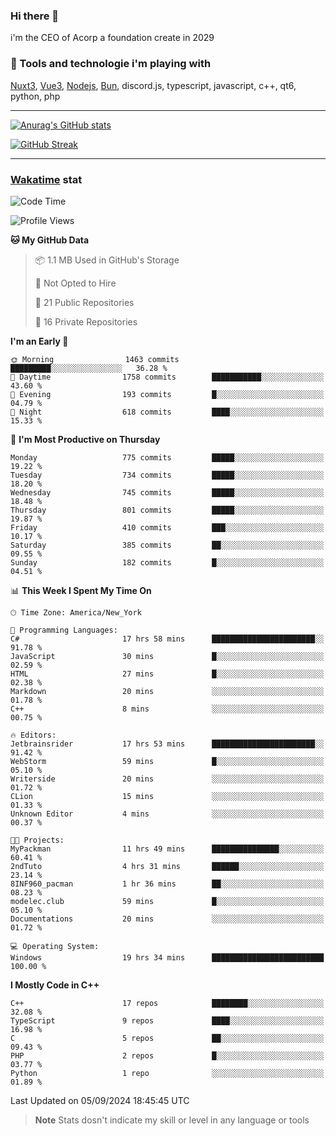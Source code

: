 ### Hi there 👋

i'm the CEO of Acorp a foundation create in 2029  

### 🧰 Tools and technologie i'm playing with

[Nuxt3](https://nuxt.com), [Vue3](https://vuejs.org/), [Nodejs](https://nodejs.org), [Bun](https://bun.sh/), discord.js, typescript, javascript, c++, qt6, python, php

---

[![Anurag's GitHub stats](https://github-readme-stats.vercel.app/api?username=ackimixs&show_icons=true&theme=github_dark&count_private=true)](https://www.ackimixs.xyz)

[![GitHub Streak](https://github-readme-streak-stats.herokuapp.com?user=Ackimixs&theme=github-dark-blue&date_format=j%20M%5B%20Y%5D&mode=weekly)](https://git.io/streak-stats)

---
 
 ### [Wakatime](https://wakatime.com/) stat

<!--START_SECTION:waka-->
![Code Time](http://img.shields.io/badge/Code%20Time-1%2C255%20hrs%2057%20mins-blue)

![Profile Views](http://img.shields.io/badge/Profile%20Views-0-blue)

**🐱 My GitHub Data** 

> 📦 1.1 MB Used in GitHub's Storage 
 > 
> 🚫 Not Opted to Hire
 > 
> 📜 21 Public Repositories 
 > 
> 🔑 16 Private Repositories 
 > 
**I'm an Early 🐤** 

```text
🌞 Morning                1463 commits        █████████░░░░░░░░░░░░░░░░   36.28 % 
🌆 Daytime                1758 commits        ███████████░░░░░░░░░░░░░░   43.60 % 
🌃 Evening                193 commits         █░░░░░░░░░░░░░░░░░░░░░░░░   04.79 % 
🌙 Night                  618 commits         ████░░░░░░░░░░░░░░░░░░░░░   15.33 % 
```
📅 **I'm Most Productive on Thursday** 

```text
Monday                   775 commits         █████░░░░░░░░░░░░░░░░░░░░   19.22 % 
Tuesday                  734 commits         █████░░░░░░░░░░░░░░░░░░░░   18.20 % 
Wednesday                745 commits         █████░░░░░░░░░░░░░░░░░░░░   18.48 % 
Thursday                 801 commits         █████░░░░░░░░░░░░░░░░░░░░   19.87 % 
Friday                   410 commits         ███░░░░░░░░░░░░░░░░░░░░░░   10.17 % 
Saturday                 385 commits         ██░░░░░░░░░░░░░░░░░░░░░░░   09.55 % 
Sunday                   182 commits         █░░░░░░░░░░░░░░░░░░░░░░░░   04.51 % 
```


📊 **This Week I Spent My Time On** 

```text
🕑︎ Time Zone: America/New_York

💬 Programming Languages: 
C#                       17 hrs 58 mins      ███████████████████████░░   91.78 % 
JavaScript               30 mins             █░░░░░░░░░░░░░░░░░░░░░░░░   02.59 % 
HTML                     27 mins             █░░░░░░░░░░░░░░░░░░░░░░░░   02.38 % 
Markdown                 20 mins             ░░░░░░░░░░░░░░░░░░░░░░░░░   01.78 % 
C++                      8 mins              ░░░░░░░░░░░░░░░░░░░░░░░░░   00.75 % 

🔥 Editors: 
Jetbrainsrider           17 hrs 53 mins      ███████████████████████░░   91.42 % 
WebStorm                 59 mins             █░░░░░░░░░░░░░░░░░░░░░░░░   05.10 % 
Writerside               20 mins             ░░░░░░░░░░░░░░░░░░░░░░░░░   01.72 % 
CLion                    15 mins             ░░░░░░░░░░░░░░░░░░░░░░░░░   01.33 % 
Unknown Editor           4 mins              ░░░░░░░░░░░░░░░░░░░░░░░░░   00.37 % 

🐱‍💻 Projects: 
MyPackman                11 hrs 49 mins      ███████████████░░░░░░░░░░   60.41 % 
2ndTuto                  4 hrs 31 mins       ██████░░░░░░░░░░░░░░░░░░░   23.14 % 
8INF960_pacman           1 hr 36 mins        ██░░░░░░░░░░░░░░░░░░░░░░░   08.23 % 
modelec.club             59 mins             █░░░░░░░░░░░░░░░░░░░░░░░░   05.10 % 
Documentations           20 mins             ░░░░░░░░░░░░░░░░░░░░░░░░░   01.72 % 

💻 Operating System: 
Windows                  19 hrs 34 mins      █████████████████████████   100.00 % 
```

**I Mostly Code in C++** 

```text
C++                      17 repos            ████████░░░░░░░░░░░░░░░░░   32.08 % 
TypeScript               9 repos             ████░░░░░░░░░░░░░░░░░░░░░   16.98 % 
C                        5 repos             ██░░░░░░░░░░░░░░░░░░░░░░░   09.43 % 
PHP                      2 repos             █░░░░░░░░░░░░░░░░░░░░░░░░   03.77 % 
Python                   1 repo              ░░░░░░░░░░░░░░░░░░░░░░░░░   01.89 % 
```




 Last Updated on 05/09/2024 18:45:45 UTC
<!--END_SECTION:waka-->

> **Note**
> Stats dosn't indicate my skill or level in any language or tools
